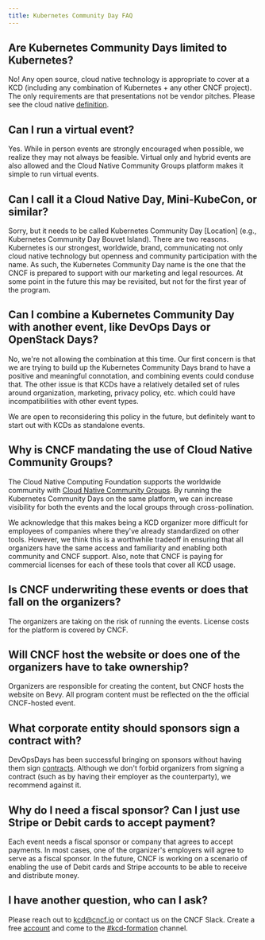 ```yaml
---
title: Kubernetes Community Day FAQ 
---
```


## Are Kubernetes Community Days limited to Kubernetes?

No! Any open source, cloud native technology is appropriate to cover at a KCD (including any combination of Kubernetes + any other CNCF project). The only requirements are that presentations not be vendor pitches. Please see the cloud native [definition](https://github.com/cncf/toc/blob/master/DEFINITION.md).

## Can I run a virtual event?
Yes. While in person events are strongly encouraged when possible, we realize they may not always be feasible. Virtual only and hybrid events are also allowed and the Cloud Native Community Groups platform makes it simple to run virtual events.

## Can I call it a Cloud Native Day, Mini-KubeCon, or similar?

Sorry, but it needs to be called Kubernetes Community Day [Location] (e.g., Kubernetes Community Day Bouvet Island). There are two reasons. Kubernetes is our strongest, worldwide, brand, communicating not only cloud native technology but openness and community participation with the name. As such, the Kubernetes Community Day name is the one that the CNCF is prepared to support with our marketing and legal resources. At some point in the future this may be revisited, but not for the first year of the program.

## Can I combine a Kubernetes Community Day with another event, like DevOps Days or OpenStack Days?

No, we're not allowing the combination at this time. Our first concern is that we are trying to build up the Kubernetes Community Days brand to have a positive and meaningful connotation, and combining events could conduse that. The other issue is that KCDs have a relatively detailed set of rules around organization, marketing, privacy policy, etc. which could have incompatibilities with other event types.

We are open to reconsidering this policy in the future, but definitely want to start out with KCDs as standalone events.

## Why is CNCF mandating the use of Cloud Native Community Groups?

The Cloud Native Computing Foundation supports the worldwide community with [Cloud Native Community Groups](https://community.cncf.io/). By running the Kubernetes Community Days on the same platform, we can increase visibility for both the events and the local groups through cross-pollination.

We acknowledge that this makes being a KCD organizer more difficult for employees of companies where they've already standardized on other tools. However, we think this is a worthwhile tradeoff in ensuring that all organizers have the same access and familiarity and enabling both community and CNCF support. Also, note that CNCF is paying for commercial licenses for each of these tools that cover all KCD usage.

## Is CNCF underwriting these events or does that fall on the organizers?

The organizers are taking on the risk of running the events. License costs for the platform is covered by CNCF.

## Will CNCF host the website or does one of the organizers have to take ownership?

Organizers are responsible for creating the content, but CNCF hosts the website on Bevy. All program content must be reflected on the the official CNCF-hosted event.

## What corporate entity should sponsors sign a contract with?

DevOpsDays has been successful bringing on sponsors without having them sign [contracts](https://devopsdays.org/sponsor/). Although we don't forbid organizers from signing a contract (such as by having their employer as the counterparty), we recommend against it.

## Why do I need a fiscal sponsor? Can I just use Stripe or Debit cards to accept payment? #

Each event needs a fiscal sponsor or company that agrees to accept payments. In most cases, one of the organizer's employers will agree to serve as a fiscal sponsor. In the future, CNCF is working on a scenario of enabling the use of Debit cards and Stripe accounts to be able to receive and distribute money.

## I have another question, who can I ask?

Please reach out to kcd@cncf.io or contact us on the CNCF Slack. Create a free [account](https://slack.cncf.io) and come to the [#kcd-formation](https://cloud-native.slack.com/messages/CN6LBV16G) channel.
